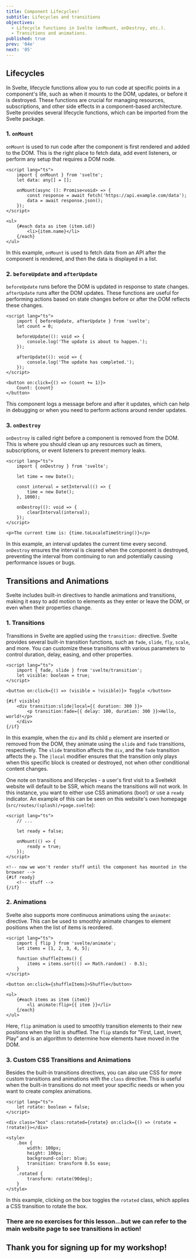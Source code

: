```yaml
---
title: Component Lifecycles!
subtitle: Lifecycles and transitions
objectives:
  - Lifecycle functions in Svelte (onMount, onDestroy, etc.).
  - Transitions and animations.
published: true
prev: '04e'
next: '05'
---
```


## Lifecycles

In Svelte, lifecycle functions allow you to run code at specific points in a component's life, such as when it mounts to the DOM, updates, or before it is destroyed. These functions are crucial for managing resources, subscriptions, and other side effects in a component-based architecture. Svelte provides several lifecycle functions, which can be imported from the Svelte package.

### 1. `onMount`

`onMount` is used to run code after the component is first rendered and added to the DOM. This is the right place to fetch data, add event listeners, or perform any setup that requires a DOM node.

```svelte
<script lang="ts">
	import { onMount } from 'svelte';
	let data: any[] = [];

	onMount(async (): Promise<void> => {
		const response = await fetch('https://api.example.com/data');
		data = await response.json();
	});
</script>

<ul>
	{#each data as item (item.id)}
		<li>{item.name}</li>
	{/each}
</ul>
```

In this example, `onMount` is used to fetch data from an API after the component is rendered, and then the data is displayed in a list.

### 2. `beforeUpdate` and `afterUpdate`

`beforeUpdate` runs before the DOM is updated in response to state changes. `afterUpdate` runs after the DOM updates. These functions are useful for performing actions based on state changes before or after the DOM reflects these changes.

```svelte
<script lang="ts">
	import { beforeUpdate, afterUpdate } from 'svelte';
	let count = 0;

	beforeUpdate((): void => {
		console.log('The update is about to happen.');
	});

	afterUpdate((): void => {
		console.log('The update has completed.');
	});
</script>

<button on:click={() => (count += 1)}>
	Count: {count}
</button>
```

This component logs a message before and after it updates, which can help in debugging or when you need to perform actions around render updates.

### 3. `onDestroy`

`onDestroy` is called right before a component is removed from the DOM. This is where you should clean up any resources such as timers, subscriptions, or event listeners to prevent memory leaks.

```svelte
<script lang="ts">
	import { onDestroy } from 'svelte';

	let time = new Date();

	const interval = setInterval(() => {
		time = new Date();
	}, 1000);

	onDestroy((): void => {
		clearInterval(interval);
	});
</script>

<p>The current time is: {time.toLocaleTimeString()}</p>
```

In this example, an interval updates the current time every second. `onDestroy` ensures the interval is cleared when the component is destroyed, preventing the interval from continuing to run and potentially causing performance issues or bugs.

## Transitions and Animations

Svelte includes built-in directives to handle animations and transitions, making it easy to add motion to elements as they enter or leave the DOM, or even when their properties change.

### 1. Transitions

Transitions in Svelte are applied using the `transition:` directive. Svelte provides several built-in transition functions, such as `fade`, `slide`, `fly`, `scale`, and more. You can customize these transitions with various parameters to control duration, delay, easing, and other properties.

```svelte
<script lang="ts">
	import { fade, slide } from 'svelte/transition';
	let visible: boolean = true;
</script>

<button on:click={() => (visible = !visible)}> Toggle </button>

{#if visible}
	<div transition:slide|local={{ duration: 300 }}>
		<p transition:fade={{ delay: 100, duration: 300 }}>Hello, world!</p>
	</div>
{/if}
```

In this example, when the `div` and its child `p` element are inserted or removed from the DOM, they animate using the `slide` and `fade` transitions, respectively. The `slide` transition affects the `div`, and the `fade` transition affects the `p`. The `|local` modifier ensures that the transition only plays when this specific block is created or destroyed, not when other conditional content changes.

One note on transitions and lifecycles - a user's first visit to a Sveltekit website will default to be SSR, which means the transitions will not work. In this instance, you want to either use CSS animations (boo!) or use a `ready` indicator. An example of this can be seen on this website's own homepage (`src/routes/(splash)/+page.svelte`):

```svelte
<script lang="ts">
	// ...

	let ready = false;

	onMount(() => {
		ready = true;
	});
</script>

<!-- now we won't render stuff until the component has mounted in the browser -->
{#if ready}
	<!-- stuff -->
{/if}
```

### 2. Animations

Svelte also supports more continuous animations using the `animate:` directive. This can be used to smoothly animate changes to element positions when the list of items is reordered.

```svelte
<script lang="ts">
	import { flip } from 'svelte/animate';
	let items = [1, 2, 3, 4, 5];

	function shuffleItems() {
		items = items.sort(() => Math.random() - 0.5);
	}
</script>

<button on:click={shuffleItems}>Shuffle</button>

<ul>
	{#each items as item (item)}
		<li animate:flip>{{ item }}</li>
	{/each}
</ul>
```

Here, `flip` animation is used to smoothly transition elements to their new positions when the list is shuffled. The `flip` stands for "First, Last, Invert, Play" and is an algorithm to determine how elements have moved in the DOM.

### 3. Custom CSS Transitions and Animations

Besides the built-in transitions directives, you can also use CSS for more custom transitions and animations with the `class` directive. This is useful when the built-in transitions do not meet your specific needs or when you want to create complex animations.

```svelte
<script lang="ts">
	let rotate: boolean = false;
</script>

<div class="box" class:rotated={rotate} on:click={() => (rotate = !rotate)}></div>

<style>
	.box {
		width: 100px;
		height: 100px;
		background-color: blue;
		transition: transform 0.5s ease;
	}
	.rotated {
		transform: rotate(90deg);
	}
</style>
```

In this example, clicking on the box toggles the `rotated` class, which applies a CSS transition to rotate the box.


### There are no exercises for this lesson...but we can refer to the main website page to see transitions in action!


## Thank you for signing up for my workshop!